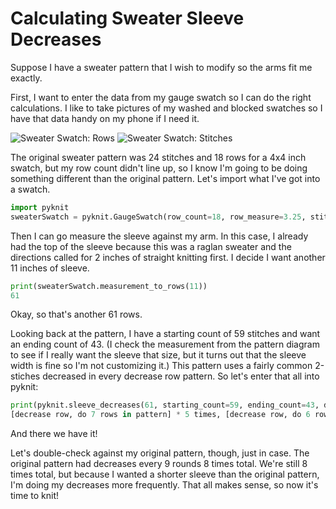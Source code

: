 # Calculating Sweater Sleeve Decreases

Suppose I have a sweater pattern that I wish to modify so the arms fit me exactly.

First, I want to enter the data from my gauge swatch so I can do the right
calculations.  I like to take pictures of my washed and blocked swatches so I
have that data handy on my phone if I need it.

![Sweater Swatch: Rows](swatch-rows.png)
![Sweater Swatch: Stitches](swatch-stitches.png)

The original sweater pattern was 24 stitches and 18 rows for a 4x4 inch swatch,
but my row count didn't line up, so I know I'm going to be doing something
different than the original pattern.  Let's import what I've got into a swatch. 

```python
import pyknit
sweaterSwatch = pyknit.GaugeSwatch(row_count=18, row_measure=3.25, stitch_count=24, stitch_measure=4, units="in")
```

Then I can go measure the sleeve against my arm.  In this case, I already had the top of the sleeve because this was a raglan sweater and the directions called for 2 inches of straight knitting first.  I decide I want another 11 inches of sleeve.

```python
print(sweaterSwatch.measurement_to_rows(11))
61
```

Okay, so that's another 61 rows.  

Looking back at the pattern, I have a starting count of 59 stitches and want an ending count of 43.  (I check the measurement from the pattern diagram to see if I really want the sleeve that size, but it turns out that the sleeve width is fine so I'm not customizing it.)  This pattern uses a fairly common 2-stiches decreased in every decrease row pattern.  So let's enter that all into pyknit:

```python
print(pyknit.sleeve_decreases(61, starting_count=59, ending_count=43, decrease_per_row=2))
[decrease row, do 7 rows in pattern] * 5 times, [decrease row, do 6 rows in pattern] * 3 times
```

And there we have it!  

Let's double-check against my original pattern, though, just in case.  The original pattern had decreases every 9 rounds 8 times total.  We're still 8 times total, but because I wanted a shorter sleeve than the original pattern, I'm doing my decreases more frequently.  That all makes sense, so now it's time to knit!

